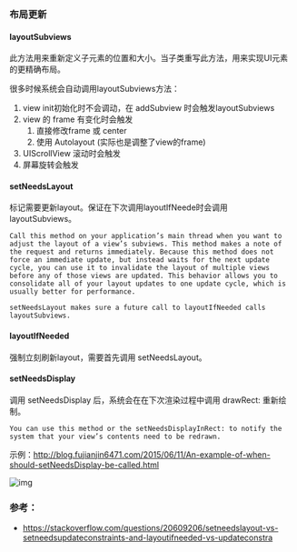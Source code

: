 ### 布局更新

#### layoutSubviews

此方法用来重新定义子元素的位置和大小。当子类重写此方法，用来实现UI元素的更精确布局。

很多时候系统会自动调用layoutSubviews方法：
1. view init初始化时不会调动，在 addSubview 时会触发layoutSubviews
2. view 的 frame 有变化时会触发
   1. 直接修改frame 或 center 
   2. 使用 Autolayout (实际也是调整了view的frame)
3. UIScrollView 滚动时会触发
4. 屏幕旋转会触发

#### setNeedsLayout 

标记需要更新layout。保证在下次调用layoutIfNeede时会调用 layoutSubviews。

```
Call this method on your application’s main thread when you want to adjust the layout of a view’s subviews. This method makes a note of the request and returns immediately. Because this method does not force an immediate update, but instead waits for the next update cycle, you can use it to invalidate the layout of multiple views before any of those views are updated. This behavior allows you to consolidate all of your layout updates to one update cycle, which is usually better for performance.

setNeedsLayout makes sure a future call to layoutIfNeeded calls layoutSubviews.
```

#### layoutIfNeeded

强制立刻刷新layout，需要首先调用 setNeedsLayout。


#### setNeedsDisplay 
调用 setNeedsDisplay 后，系统会在在下次渲染过程中调用 drawRect: 重新绘制。

```
You can use this method or the setNeedsDisplayInRect: to notify the system that your view’s contents need to be redrawn.
```
示例：http://blog.fujianjin6471.com/2015/06/11/An-example-of-when-should-setNeedsDisplay-be-called.html


![img](https://i.stack.imgur.com/i9YuN.png)



### 参考：
- https://stackoverflow.com/questions/20609206/setneedslayout-vs-setneedsupdateconstraints-and-layoutifneeded-vs-updateconstra
